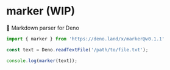 # marker (WIP)
🦕 Markdown parser for Deno 
```ts
import { marker } from 'https://deno.land/x/marker@v0.1.1'

const text = Deno.readTextFile('/path/to/file.txt');

console.log(marker(text));
```
